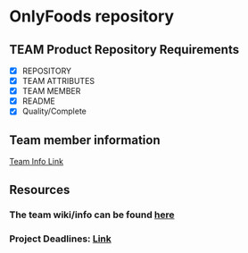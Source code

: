 # OnlyFoods repository

## TEAM Product Repository Requirements
- [x] REPOSITORY
- [x] TEAM ATTRIBUTES
- [x] TEAM MEMBER
- [x] README
- [x] Quality/Complete

## Team member information
[Team Info Link](https://github.com/JustinK72/Functional-Product/blob/main/TeamInfo.MD)

## Resources
### The team wiki/info can be found [here](https://github.com/JustinK72/Functional-Product/wiki)
### Project Deadlines: [Link](https://github.com/JustinK72/Functional-Product/projects/1)
